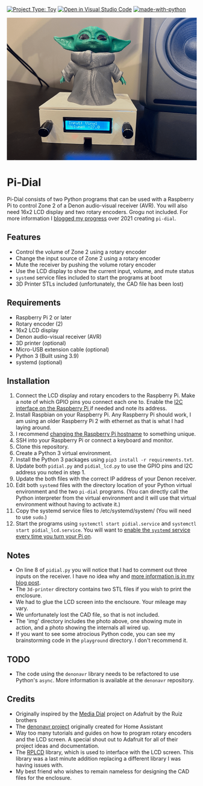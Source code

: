 [![Project Type: Toy](https://img.shields.io/badge/project%20type-toy-blue)](https://project-types.github.io/#toy)
[![Open in Visual Studio Code](https://open.vscode.dev/badges/open-in-vscode.svg)](https://open.vscode.dev/prcutler/pi-dial)
[![made-with-python](https://img.shields.io/badge/Made%20with-Python-1f425f.svg)](https://www.python.org/)

![pi-dial in enclosure](/img/pidial.png)

# Pi-Dial
Pi-Dial consists of two Python programs that can be used with a Raspberry Pi to control Zone 2 of a Denon audio-visual receiver (AVR).  You will also need 16x2 LCD display and two rotary encoders.  Grogu not included.  For more information I [blogged my progress](https://paulcutler.org/tags/pi-dial/) over 2021 creating `pi-dial`.

## Features
* Control the volume of Zone 2 using a rotary encoder
* Change the input source of Zone 2 using a rotary encoder
* Mute the receiver by pushing the volume rotary encoder
* Use the LCD display to show the current input, volume, and mute status
* `systemd` service files included to start the programs at boot
* 3D Printer STLs included (unfortunately, the CAD file has been lost)

## Requirements
* Raspberry Pi 2 or later
* Rotary encoder (2)
* 16x2 LCD display
* Denon audio-visual receiver (AVR)
* 3D printer (optional)
* Micro-USB extension cable (optional)
* Python 3 (Built using 3.9)
* systemd (optional)

## Installation

1. Connect the LCD display and rotary encoders to the Raspberry Pi.  Make a note of which GPIO pins you connect each one to.  Enable the [I2C interface on the Raspberry Pi ](https://learn.adafruit.com/adafruits-raspberry-pi-lesson-4-gpio-setup/configuring-i2c) if needed and note its address.
2. Install Raspbian on your Raspberry Pi. Any Raspberry Pi should work, I am using an older Raspberry Pi 2 with ethernet as that is what I had laying around.
3. I recommend [changing the Raspberry Pi hostname](https://www.tomshardware.com/how-to/raspberry-pi-change-hostname) to something unique.
4. SSH into your Raspberry Pi or connect a keyboard and monitor.
5. Clone this repository.
6. Create a Python 3 virtual environment.
7. Install the Python 3 packages using `pip3 install -r requirements.txt`.
8.  Update both `pidial.py` and `pidial_lcd.py` to use the GPIO pins  and I2C address you noted in step 1.
9. Update the both files with the correct IP address of your Denon receiver.
10. Edit both `systemd` files with the directory location of your Python virtual environment and the two `pi-dial` programs. (You can directly call the Python interpreter from the virtual environment and it will use that virtual environment without having to activate it.)
10. Copy the systemd service files to /etc/systemd/system/ (You will need to use `sudo`.)
11. Start the programs using `systemctl start pidial.service` and `systemctl start pidial_lcd.service`.  You will want to [enable the `systemd` service every time you turn your Pi on](https://www.linode.com/docs/guides/start-service-at-boot/).

## Notes
* On line 8 of `pidial.py` you will notice that I had to comment out three inputs on the receiver.  I have no idea why and [more information is in my blog post](https://paulcutler.org/posts/2021/09/pi-dial-part-6-when-is-a-list-not-a-list/).
* The `3d-printer` directory contains two STL files if you wish to print the enclosure.
* We had to glue the LCD screen into the enclsoure.  Your mileage may vary.
* We unfortunately lost the CAD file, so that is not included.
* The 'img' directory includes the photo above, one showing mute in action, and a photo showing the internals all wired up.
* If you want to see some atrocious Python code, you can see my brainstorming code in the `playground` directory.  I don't recommend it.

## TODO
* The code using the `denonavr` library needs to be refactored to use Python's `async`. More information is available at the `denonavr` repository.

## Credits
* Originally inspired by the [Media Dial](https://learn.adafruit.com/media-dial/circuit-diagram) project on Adafruit by the Ruiz brothers
* The [denonavr project](https://github.com/ol-iver/denonavr) originally created for Home Assistant
* Way too many tutorials and guides on how to program rotary encoders and the LCD screen.  A special shout out to Adafruit for all of their project ideas and documentation.
* The [RPLCD](https://github.com/dbrgn/RPLCD) library, which is used to interface with the LCD screen.  This library was a last minute addition replacing a different library I was having issues with. 
* My best friend who wishes to remain nameless for designing the CAD files for the enclosure.

